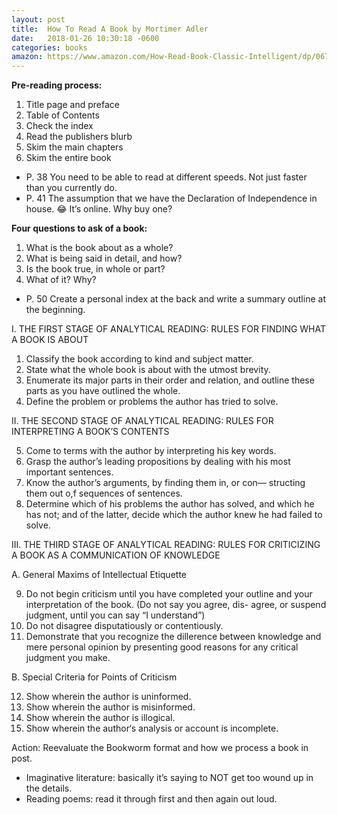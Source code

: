 ```yaml
---
layout: post
title:  How To Read A Book by Mortimer Adler
date:   2018-01-26 10:30:18 -0600
categories: books
amazon: https://www.amazon.com/How-Read-Book-Classic-Intelligent/dp/0671212095/ref=sr_1_1?tag=joebuhlig-20
---
```

**Pre-reading process:**
1. Title page and preface
2. Table of Contents
3. Check the index
4. Read the publishers blurb
5. Skim the main chapters
6. Skim the entire book

* P. 38 You need to be able to read at different speeds. Not just faster than you currently do. 
* P. 41 The assumption that we have the Declaration of Independence in house. 😂 It’s online. Why buy one?

**Four questions to ask of a book:**
1. What is the book about as a whole?
2. What is being said in detail, and how?
3. Is the book true, in whole or part?
4. What of it? Why?

* P. 50 Create a personal index at the back and write a summary outline at the beginning. 

I. THE FIRST STAGE OF ANALYTICAL READING: RULES FOR FINDING WHAT A BOOK IS ABOUT

1. Classify the book according to kind and subject matter.
2. State what the whole book is about with the utmost brevity.
3. Enumerate its major parts in their order and relation, and outline these parts as you have outlined the whole.
4. Define the problem or problems the author has tried to solve. 

II. THE SECOND STAGE OF ANALYTICAL READING: RULES FOR INTERPRETING A BOOK’S CONTENTS

5. Come to terms with the author by interpreting his key words.
6. Grasp the author’s leading propositions by dealing with his most important sentences.
7. Know the author’s arguments, by finding them in, or con— structing them out o,f sequences of sentences.
8. Determine which of his problems the author has solved, and which he has not; and of the latter, decide which the author knew he had failed to solve.

III. THE THIRD STAGE OF ANALYTICAL READING: RULES FOR CRITICIZING A BOOK AS A COMMUNICATION OF KNOWLEDGE

A. General Maxims of Intellectual Etiquette 

9. Do not begin criticism until you have completed your outline and your interpretation of the book. (Do not say you agree, dis- agree, or suspend judgment, until you can say “I understand”)
10. Do not disagree disputatiously or contentiously. 
11. Demonstrate that you recognize the dillerence between knowledge and mere personal opinion by presenting good reasons for any critical judgment you make.

B. Special Criteria for Points of Criticism

12. Show wherein the author is uninformed.
13. Show wherein the author is misinformed.
14. Show wherein the author is illogical.
15. Show wherein the author‘s analysis or account is incomplete.

Action: Reevaluate the Bookworm format and how we process a book in post. 

* Imaginative literature: basically it’s saying to NOT get too wound up in the details. 
* Reading poems: read it through first and then again out loud. 